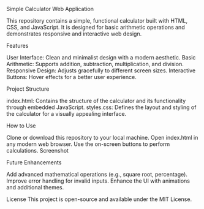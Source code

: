 Simple Calculator Web Application

This repository contains a simple, functional calculator built with HTML, CSS, and JavaScript. It is designed for basic arithmetic operations and demonstrates responsive and interactive web design.

Features

User Interface: Clean and minimalist design with a modern aesthetic.
Basic Arithmetic: Supports addition, subtraction, multiplication, and division.
Responsive Design: Adjusts gracefully to different screen sizes.
Interactive Buttons: Hover effects for a better user experience.

Project Structure

index.html: Contains the structure of the calculator and its functionality through embedded JavaScript.
styles.css: Defines the layout and styling of the calculator for a visually appealing interface.

How to Use

Clone or download this repository to your local machine.
Open index.html in any modern web browser.
Use the on-screen buttons to perform calculations.
Screenshot

Future Enhancements

Add advanced mathematical operations (e.g., square root, percentage).
Improve error handling for invalid inputs.
Enhance the UI with animations and additional themes.

License
This project is open-source and available under the MIT License.
